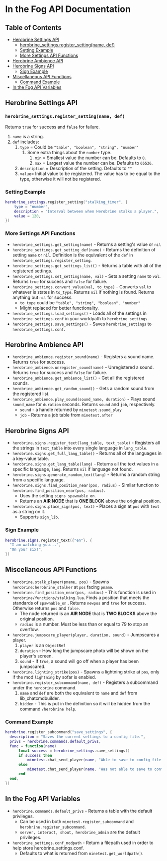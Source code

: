 # In the Fog API Documentation

## Table of Contents

- [Herobrine Settings API](#herobrine-settings-api)
  - [herobrine_settings.register_setting(name, def)](#herobrine_settingsregister_settingname-def)
  - [Setting Example](#setting-example)
  - [More Settings API Functions](#more-settings-api-functions)
- [Herobrine Ambience API](#herobrine-ambience-api)
- [Herobrine Signs API](#herobrine-signs-api)
  - [Sign Example](#sign-example)
- [Miscellaneous API Functions](#miscellaneous-api-functions)
  - [Command Example](#command-example)
- [In the Fog API Variables](#in-the-fog-api-variables)

## Herobrine Settings API

### `herobrine_settings.register_setting(name, def)`

Returns `true` for success and `false` for failure.

1. `name` is a string.
2. `def` includes:
   1. `type` = Could be `"table", "boolean", "string", "number"`
      1. Some extra things about the `number` type.
         1. `min` = Smallest value the number can be. Defaults to `0`.
         2. `max` = Largest value the number can be. Defaults to `65536`.
   2. `description` = Description of the setting. Defaults to `""`
   3. `value`= Initial value to be registered. The value has to be equal to the type, otherwise it will not be registered.

### Setting Example

``` lua
herobrine_settings.register_setting("stalking_timer", {
    type = "number",
    description = "Interval between when Herobrine stalks a player.",
    value = 120,
})
```

### More Settings API Functions

- `herobrine_settings.get_setting(name)` - Returns a setting's value or `nil`
- `herobrine_settings.get_setting_def(name)` - Returns the definition of setting `name` or `nil`. Definition is the equivalent of the `def` in `herobrine_settings.register_setting`.
- `herobrine_settings.get_settings_list()` - Returns a table with all of the registered settings.
- `herobrine_settings.set_setting(name, val)` - Sets a setting `name` to `val`. Returns `true` for success and `false` for failure.
- `herobrine_settings.convert_value(val, to_type)` - Converts `val` to whatever is states in `to_type`. Returns `nil` if nothing is found. Returns anything but `nil` for success.
  - `to_type` could be `"table", "string", "boolean", "number"`
  - Might replaced for better functionality.
- `herobrine_settings.load_settings()` - Loads all of the settings in `herobrine_settings.conf` in your worldpath to `herobrine_settings`.
- `herobrine_settings.save_settings()` - Saves `herobrine_settings` to `herobrine_settings.conf`.

## Herobrine Ambience API

- `herobrine_ambience.register_sound(name)` - Registers a sound name. Returns `true` for success.
- `herobrine_ambience.unregister_sound(name)` - Unregistered a sound. Returns `true` for success and `false` for failure.
- `herobrine_ambience.get_ambience_list()` - Get all the registered sounds.
- `herobrine_ambience.get_random_sound()` - Gets a random sound from the registered list.
- `herobrine_ambience.play_sound(sound_name, duration)` - Plays sound `sound_name` for `duration` seconds. Returns `sound` and `job`, respectively.
  - `sound` - a handle returned by `minetest.sound_play`
  - `job` - Returns a job table from `minetest.after`

## Herobrine Signs API

- `herobrine.signs.register_text(lang_table, text_table)` - Registers all the strings in `text_table` into every single language in `lang_table`.
- `herobrine.signs.get_full_lang_table()` - Returns all of the languages in a key-value table.
- `herobrine.signs.get_lang_table(lang)` - Returns all the text values in a specific language, `lang`. Returns `nil` if language not found.
- `herobrine.signs.generate_random_text(lang)` - Returns a random string from a specific language.
- `herobrine.signs.find_position_near(pos, radius)` - Similar function to `herobrine.find_position_near(pos, radius)`.
  - Uses the setting `signs_spawnable_on`.
  - Returns an **AIR NODE** that is **ONE BLOCK** above the original position.
- `herobrine.signs.place_sign(pos, text)` - Places a sign at `pos` with `text` as a string on it.
  - Supports `sign_lib`.

### Sign Example

``` lua
herobrine.signs.register_text({"en"}, {
  "I am watching you...",
  "On your six!",
})
```

## Miscellaneous API Functions

- `herobrine.stalk_player(pname, pos)` - Spawns `herobrine:herobrine_stalker` at `pos` facing `pname`.
- `herobrine.find_position_near(pos, radius)` - This function is used in `herobrine/functions/stalking.lua`. Finds a position that meets the standards of `spawnable_on` . Returns `newpos` and `true` for success. Otherwise returns `pos` and `false`.
  - The node returned is an **AIR NODE** that is **TWO BLOCKS** above the original position.
  - `radius` is a number. Must be less than or equal to 79 to stop an overflow.
- `herobrine.jumpscare_player(player, duration, sound)` - Jumpscares a player.
  1. `player` is an `ObjectRef`
  2. `duration` - How long the jumpscare photo will be shown on the player's screen.
  3. `sound` - If `true`, a sound will go off when a player has been jumpscared.
- `herobrine.lighting_strike(pos)` - Spawns a lightning strike at `pos`, only if the mod `lightning` by sofar is enabled.
- `herobrine.register_subcommand(name, def)` - Registers a subcommand under the `herobrine` command.
  1. `name` and `def` are both the equivalent to `name` and `def` from lib_chatcmdbuilder.
  2. `hidden` - This is put in the definition so it will be hidden from the command `/herobrine help`.

### Command Example

``` lua
herobrine.register_subcommand("save_settings", {
  description = "Saves the current settings to a config file.",
  privs = herobrine.commands.default_privs,
  func = function(name)
      local success = herobrine_settings.save_settings()
      if success then
          minetest.chat_send_player(name, "Able to save to config file.")
      else
          minetest.chat_send_player(name, "Was not able to save to config file,")
      end
  end,
})
```

## In the Fog API Variables

- `herobrine.commands.default_privs` - Returns a table with the default privileges.
  - Can be used in both `minetest.register_subcommand` and `herobrine.register_subcommand`.
  - `server, interact, shout, herobrine_admin` are the default privileges.
- `herobrine_settings.conf_modpath` - Return a filepath used in order to help store herobrine_settings.conf.
  - Defaults to what is returned from `minetest.get_worldpath()`.

